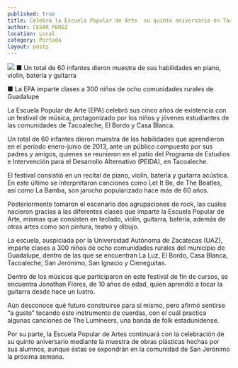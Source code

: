 ```yaml
---
published: true
title: Celebra la Escuela Popular de Arte  su quinto aniversario en Tacoaleche
author: CESAR PEREZ
location: Local
category: Portada
layout: posts
---
```


![](http://i.imgur.com/Ndwd9LKm.jpg)
■ Un total de 60 infantes dieron muestra de sus habilidades en piano, violín, batería y guitarra

■ La EPA imparte clases a 300 niños de ocho comunidades rurales de Guadalupe

La Escuela Popular de Arte (EPA) celebró sus cinco años de existencia con un festival de música, protagonizado por los niños y jóvenes estudiantes de las comunidades de Tacoaleche, El Bordo y Casa Blanca.

Un total de 60 infantes dieron muestra de las habilidades que aprendieron en el periodo enero-junio de 2013, ante un público compuesto por sus padres y amigos, quienes se reunieron en el patio del Programa de Estudios e Intervención para el Desarrollo Alternativo (PEIDA), en Tacoaleche.

El festival consistió en un recital de piano, violín, batería y guitarra acústica. En este último se interpretaron canciones como Let It Be, de The Beatles, así como La Bamba, son jarocho popularizado hace más de 60 años.

Posteriormente tomaron el escenario dos agrupaciones de rock, las cuales nacieron gracias a las diferentes clases que imparte la Escuela Popular de Arte, mismas que consisten en teclado, violín, guitarra, batería, además de otras artes como son pintura, teatro y dibujo. 

La escuela, auspiciada por la Universidad Autónoma de Zacatecas (UAZ), imparte clases a 300 niños de ocho comunidades rurales del municipio de Guadalupe, dentro de las que se encuentran La Luz, El Bordo, Casa Blanca, Tacoaleche, San Jerónimo, San Ignacio y Cieneguitas.

Dentro de los músicos que participaron en este festival de fin de cursos, se encuentra Jonathan Flores, de 10 años de edad, quien aprendió a tocar la guitarra desde hace un lustro.

Aún desconoce qué futuro construirse para sí mismo, pero afirmó sentirse “a gusto” tocando este instrumento de cuerdas, con el cuál practica algunas canciones de The Lumineers, una banda de folk estadunidense.

Por su parte, la Escuela Popular de Artes continuará con la celebración de su quinto aniversario mediante la muestra de obras plásticas hechas por sus alumnos, aunque éstas se expondrán en la comunidad de San Jerónimo la próxima semana.
